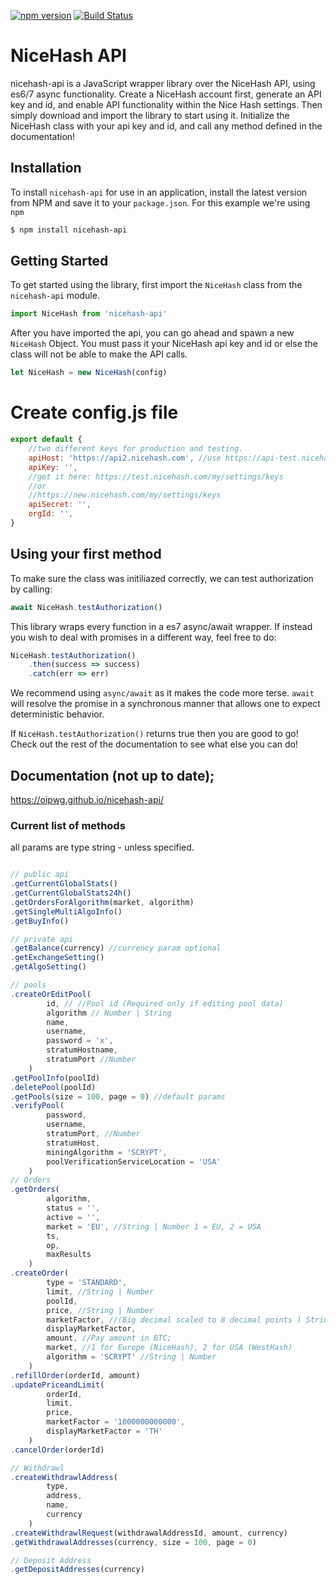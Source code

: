 [![npm version](https://badge.fury.io/js/nicehash-api.svg)](https://badge.fury.io/js/nicehash-api)
[![Build Status](https://travis-ci.org/oipwg/nicehash-api.svg?branch=master)](https://travis-ci.org/oipwg/nicehash-api)

# NiceHash API

nicehash-api is a JavaScript wrapper library over the NiceHash API,
using es6/7 async functionality. Create a NiceHash account first, generate an API key and id,
and enable API functionality within the Nice Hash settings.
Then simply download and import the library to
start using it. Initialize the NiceHash class with your api key and id, and
call any method defined in the documentation!

## Installation

To install `nicehash-api` for use in an application, install the latest version
from NPM and save it to your `package.json`. For this example
we're using `npm`

```bash
$ npm install nicehash-api
```

## Getting Started

To get started using the library, first import the `NiceHash` class
from the `nicehash-api` module.

```javascript
import NiceHash from 'nicehash-api'
```

After you have imported the api, you can go ahead and spawn a new
`NiceHash` Object. You must pass it your NiceHash api key and id or else
the class will not be able to make the API calls.

```javascript
let NiceHash = new NiceHash(config)
```

# Create config.js file

```javascript
export default {
    //two different keys for production and testing. 
    apiHost: 'https://api2.nicehash.com', //use https://api-test.nicehash.com for development
    apiKey: '',
    //get it here: https://test.nicehash.com/my/settings/keys
    //or
    //https://new.nicehash.com/my/settings/keys
    apiSecret: '',
    orgId: '',
}
```

## Using your first method

To make sure the class was initiliazed correctly, we can test authorization by
calling:

```javascript
await NiceHash.testAuthorization()
```

This library wraps every function in a es7 async/await wrapper. If instead you
wish to deal with promises in a different way, feel free to do:

```javascript
NiceHash.testAuthorization()
    .then(success => success)
    .catch(err => err)
```

We recommend using `async/await` as it makes the code more terse. `await` will
resolve the promise in a synchronous manner that allows one to expect deterministic
behavior.

If `NiceHash.testAuthorization()` returns true then you are good to go!
Check out the rest of the documentation to see what else you can do!

## Documentation (not up to date);

https://oipwg.github.io/nicehash-api/

### Current list of methods

all params are type string - unless specified.

```javascript

// public api
.getCurrentGlobalStats()
.getCurrentGlobalStats24h()
.getOrdersForAlgorithm(market, algorithm)
.getSingleMultiAlgoInfo()
.getBuyInfo()

// private api
.getBalance(currency) //currency param optional
.getExchangeSetting()
.getAlgoSetting()

// pools
.createOrEditPool(
        id, // //Pool id (Required only if editing pool data)
        algorithm // Number | String
        name,
        username,
        password = 'x',
        stratumHostname,
        stratumPort //Number
    )
.getPoolInfo(poolId)
.deletePool(poolId)
.getPools(size = 100, page = 0) //default params
.verifyPool(
        password,
        username,
        stratumPort, //Number
        stratumHost,
        miningAlgorithm = 'SCRYPT',
        poolVerificationServiceLocation = 'USA'
    )
// Orders
.getOrders(
        algorithm,
        status = '',
        active = '',
        market = 'EU', //String | Number 1 = EU, 2 = USA
        ts,
        op,
        maxResults
    )
.createOrder(
        type = 'STANDARD',
        limit, //String | Number
        poolId,
        price, //String | Number
        marketFactor, //(Big decimal scaled to 8 decimal points ) String
        displayMarketFactor,
        amount, //Pay amount in BTC;
        market, //1 for Europe (NiceHash), 2 for USA (WestHash)
        algorithm = 'SCRYPT' //String | Number
    )
.refillOrder(orderId, amount)
.updatePriceandLimit(
        orderId,
        limit,
        price,
        marketFactor = '1000000000000',
        displayMarketFactor = 'TH'
    )
.cancelOrder(orderId)

// Withdrawl
.createWithdrawlAddress(
        type,
        address,
        name,
        currency
    )
.createWithdrawlRequest(withdrawalAddressId, amount, currency)
.getWithdrawalAddresses(currency, size = 100, page = 0)

// Deposit Address
.getDepositAddresses(currency)


```
